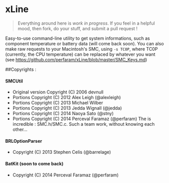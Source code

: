 xLine
=====
> Everything around here is *work in progress*. 
If you feel in a helpful mood, then fork, do your stuff, and submit a pull request !

Easy-to-use command-line utility to get system informations, such as component temperature or battery data (will come back soon).
You can also make raw requests to your Macintosh's SMC, using `-s TC0P`, where TC0P (currently, the CPU temperature) can be replaced by whatever you want (see https://github.com/perfaram/xLine/blob/master/SMC_Keys.md)

##Copyrights :
#### SMCUtil
 * Original version Copyright (C) 2006 devnull
 * Portions Copyright (C) 2012 Alex Leigh (@alexleigh)
 * Portions Copyright (C) 2013 Michael Wilber
 * Portions Copyright (C) 2013 Jedda Wignall (@jedda)
 * Portions Copyright (C) 2014 Naoya Sato (@stny)
 * Portions Copyright (C) 2014 Perceval Faramaz (@perfaram)
The is incredible : SMC.h/SMC.c. Such a team work, without knowing each other...

#### BRLOptionParser 
 * Copyright (C) 2013 Stephen Celis (@barrelage)

#### BatKit (soon to come back)
 * Copyright (C) 2014 Perceval Faramaz (@perfaram)
